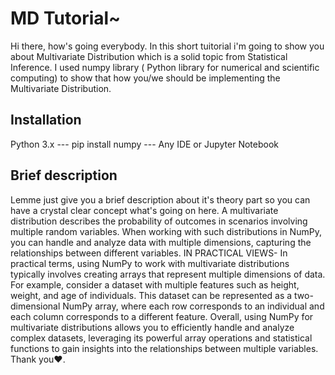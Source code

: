 # MD Tutorial~
Hi there, how's going everybody. In this short tuitorial i'm going to show you about Multivariate Distribution which is a solid topic from Statistical Inference.
I used numpy library ( Python library for numerical and scientific computing) to show that how you/we should be implementing the Multivariate Distribution.
## Installation
Python 3.x  ---
pip install numpy  ---                                                                                                                                                                                    Any IDE or Jupyter Notebook
## Brief description 
Lemme just give you a brief description about it's theory part so you can have a crystal clear concept what's going on here.
A multivariate distribution describes the probability of outcomes in scenarios involving multiple random variables. When working with such distributions in NumPy, you can handle and analyze data with multiple dimensions, capturing the relationships between different variables.
IN PRACTICAL VIEWS- In practical terms, using NumPy to work with multivariate distributions typically involves creating arrays that represent multiple dimensions of data. For example, consider a dataset with multiple features such as height, weight, and age of individuals. This dataset can be represented as a two-dimensional NumPy array, where each row corresponds to an individual and each column corresponds to a different feature.
Overall, using NumPy for multivariate distributions allows you to efficiently handle and analyze complex datasets, leveraging its powerful array operations and statistical functions to gain insights into the relationships between multiple variables.
Thank you❤️.
